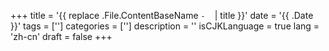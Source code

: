 +++
title = '{{ replace .File.ContentBaseName `-` ` ` | title }}'
date = '{{ .Date }}'
tags = ['']
categories = ['']
description = ''
isCJKLanguage = true
lang = 'zh-cn'
draft = false
+++
